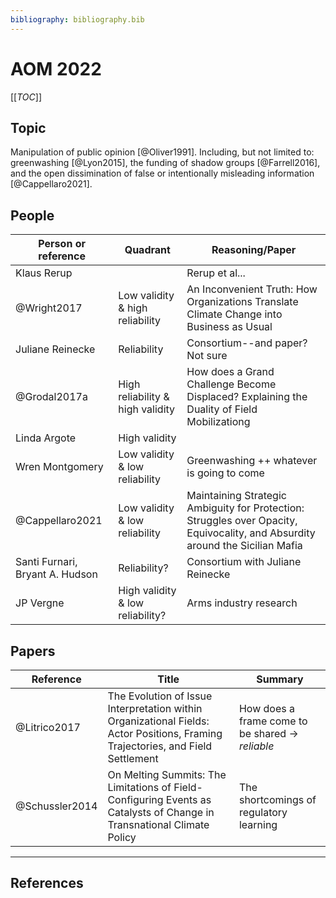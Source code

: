 ```yaml
---
bibliography: bibliography.bib
---
```


# AOM 2022

[[_TOC_]]

## Topic

Manipulation of public opinion [@Oliver1991]. Including, but not limited to: greenwashing [@Lyon2015], the funding of shadow groups [@Farrell2016], and the open dissimination of false or intentionally misleading information [@Cappellaro2021].

## People

Person or reference             | Quadrant                          | Reasoning/Paper
---                             | ---                               | ---------
Klaus Rerup                     |                                   | Rerup et al...
@Wright2017                     | Low validity & high reliability   | An Inconvenient Truth: How Organizations Translate Climate Change into Business as Usual
Juliane Reinecke                | Reliability                       | Consortium--and paper? Not sure
@Grodal2017a                    | High reliability & high validity  | How does a Grand Challenge Become Displaced? Explaining the Duality of Field Mobilizationg
Linda Argote                    | High validity                     |
Wren Montgomery                 | Low validity & low reliability    | Greenwashing ++ whatever is going to come
@Cappellaro2021                 | Low validity & low reliability    | Maintaining Strategic Ambiguity for Protection: Struggles over Opacity, Equivocality, and Absurdity around the Sicilian Mafia
Santi Furnari, Bryant A. Hudson | Reliability?                      | Consortium with Juliane Reinecke         
JP Vergne                       | High validity & low reliability?  | Arms industry research

## Papers

Reference       | Title             | Summary
---             | ---               | ---
@Litrico2017    | The Evolution of Issue Interpretation within Organizational Fields: Actor Positions, Framing Trajectories, and Field Settlement | How does a frame come to be shared -> _reliable_
@Schussler2014  | On Melting Summits: The Limitations of Field-Configuring Events as Catalysts of Change in Transnational Climate Policy | The shortcomings of regulatory learning

---

## References
